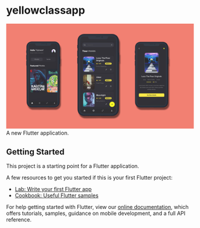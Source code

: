 # yellowclassapp


![alt text](https://raw.githubusercontent.com/CRUCIFIER0/MovieBlocs/master/images/yellow_mockup_final.png?token=AIGIS3RQHJSI7US7EN3AO7DBEZ5EA)
A new Flutter application.

## Getting Started

This project is a starting point for a Flutter application.

A few resources to get you started if this is your first Flutter project:

- [Lab: Write your first Flutter app](https://flutter.dev/docs/get-started/codelab)
- [Cookbook: Useful Flutter samples](https://flutter.dev/docs/cookbook)

For help getting started with Flutter, view our
[online documentation](https://flutter.dev/docs), which offers tutorials,
samples, guidance on mobile development, and a full API reference.
